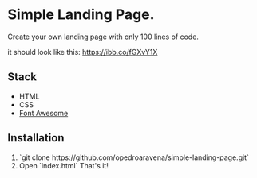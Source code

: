 <h1>Simple Landing Page.</h1>
Create your own landing page with only 100 lines of code.

it should look like this:
https://ibb.co/fGXvY1X



<h2>Stack</h2>
<ul>
    <li>HTML</li>
    <li>CSS</li>
    <li><a href="https://fontawesome.com/">Font Awesome</a></li>
</ul>

<h2>Installation</h2>
<ol>
    <li>`git clone https://github.com/opedroaravena/simple-landing-page.git`</li>
    <li>Open `index.html` That's it!</li>
</ol>
